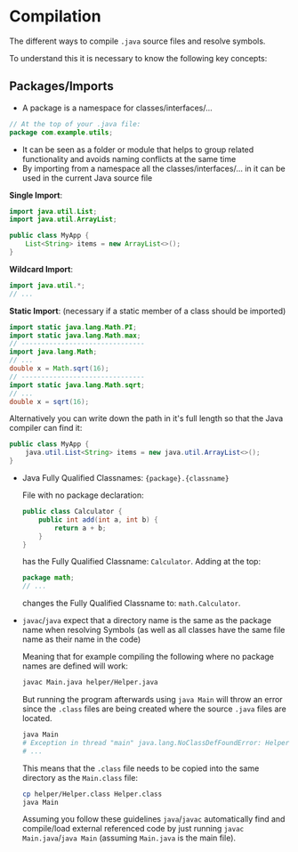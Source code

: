 # Compilation

The different ways to compile `.java` source files and resolve symbols.

To understand this it is necessary to know the following key concepts:

## Packages/Imports

- A package is a namespace for classes/interfaces/...

```java
// At the top of your .java file:
package com.example.utils;
```

- It can be seen as a folder or module that helps to group related functionality and avoids naming conflicts at the same time
- By importing from a namespace all the classes/interfaces/... in it can be used in the current Java source file

**Single Import**:

```java
import java.util.List;
import java.util.ArrayList;

public class MyApp {
    List<String> items = new ArrayList<>();
}
```

**Wildcard Import**:

```java
import java.util.*;
// ...
```

**Static Import**: (necessary if a static member of a class should be imported)

```java
import static java.lang.Math.PI;
import static java.lang.Math.max;
// -------------------------------
import java.lang.Math;
// ...
double x = Math.sqrt(16);
// -------------------------------
import static java.lang.Math.sqrt;
// ...
double x = sqrt(16);
```

Alternatively you can write down the path in it's full length so that the Java compiler can find it:

```java
public class MyApp {
    java.util.List<String> items = new java.util.ArrayList<>();
}
```

- Java Fully Qualified Classnames: `{package}.{classname}`
  
  File with no package declaration:

  ```java
  public class Calculator {
      public int add(int a, int b) {
          return a + b;
      }
  }
  ```
  
  has the Fully Qualified Classname: `Calculator`.
  Adding at the top:

  ```java
  package math;
  // ...
  ```
  
  changes the Fully Qualified Classname to: `math.Calculator`.
- `javac`/`java` expect that a directory name is the same as the package name when resolving Symbols (as well as all classes have the same file name as their name in the code)

  Meaning that for example compiling the following where no package names are defined will work:
  
  ```sh
  javac Main.java helper/Helper.java
  ```

  But running the program afterwards using `java Main` will throw an error since the `.class` files are being created where the source `.java` files are located.

  ```sh
  java Main
  # Exception in thread "main" java.lang.NoClassDefFoundError: Helper
  # ...
  ```

  This means that the `.class` file needs to be copied into the same directory as the `Main.class` file:

  ```sh
  cp helper/Helper.class Helper.class
  java Main
  ```

  Assuming you follow these guidelines `java`/`javac` automatically find and compile/load external referenced code by just running `javac Main.java`/`java Main` (assuming `Main.java` is the main file).
